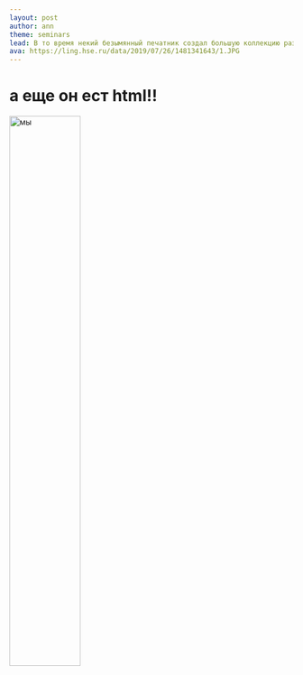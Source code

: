 ```yaml
---
layout: post
author: ann
theme: seminars
lead: В то время некий безымянный печатник создал большую коллекцию размеров и форм шрифтов, используя Lorem Ipsum для распечатки образцов. Lorem Ipsum не только успешно пережил без заметных изменений пять веков, но и перешагнул в электронный дизайн.
ava: https://ling.hse.ru/data/2019/07/26/1481341643/1.JPG
---
```


<h1>а еще он ест html!!</h1>
<img src="https://ling.hse.ru/data/2019/07/26/1481341643/1.JPG" alt="мы" width="50%">
